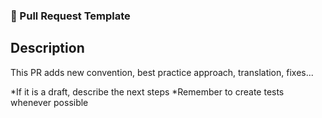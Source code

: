 ### 🚀 Pull Request Template

## Description
This PR adds new convention, best practice approach, translation, fixes...

*If it is a draft, describe the next steps
*Remember to create tests whenever possible